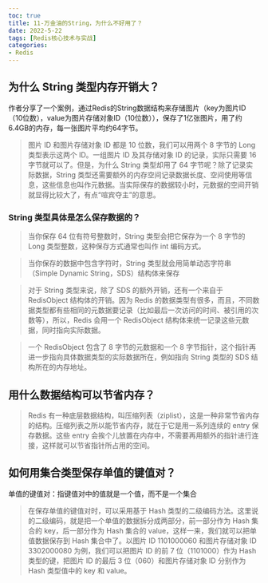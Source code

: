```yaml
---
toc: true
title: 11-万金油的String，为什么不好用了？
date: 2022-5-22
tags: [Redis核心技术与实战]
categories:
- Redis
---
```


## 为什么 String 类型内存开销大？

作者分享了一个案例，通过Redis的String数据结构来存储图片（key为图片ID（10位数），value为图片存储对象ID（10位数）），保存了1亿张图片，用了约6.4GB的内存，每一张图片平均约64字节。 

> 图片 ID 和图片存储对象 ID 都是 10 位数，我们可以用两个 8 字节的 Long 类型表示这两个 ID。一组图片 ID 及其存储对象 ID 的记录，实际只需要 16 字节就可以了。但是，为什么 String 类型却用了 64 字节呢？除了记录实际数据，String 类型还需要额外的内存空间记录数据长度、空间使用等信息，这些信息也叫作元数据。当实际保存的数据较小时，元数据的空间开销就显得比较大了，有点“喧宾夺主”的意思。

### String 类型具体是怎么保存数据的？

> 当你保存 64 位有符号整数时，String 类型会把它保存为一个 8 字节的 Long 类型整数，这种保存方式通常也叫作 int 编码方式。

> 当你保存的数据中包含字符时，String 类型就会用简单动态字符串（Simple Dynamic String，SDS）结构体来保存

> 对于 String 类型来说，除了 SDS 的额外开销，还有一个来自于 RedisObject 结构体的开销。因为 Redis 的数据类型有很多，而且，不同数据类型都有些相同的元数据要记录（比如最后一次访问的时间、被引用的次数等），所以，Redis 会用一个 RedisObject 结构体来统一记录这些元数据，同时指向实际数据。

> 一个 RedisObject 包含了 8 字节的元数据和一个 8 字节指针，这个指针再进一步指向具体数据类型的实际数据所在，例如指向 String 类型的 SDS 结构所在的内存地址。


## 用什么数据结构可以节省内存？

> Redis 有一种底层数据结构，叫压缩列表（ziplist），这是一种非常节省内存的结构。压缩列表之所以能节省内存，就在于它是用一系列连续的 entry 保存数据。这些 entry 会挨个儿放置在内存中，不需要再用额外的指针进行连接，这样就可以节省指针所占用的空间。

## 如何用集合类型保存单值的键值对？

单值的键值对：指键值对中的值就是一个值，而不是一个集合

> 在保存单值的键值对时，可以采用基于 Hash 类型的二级编码方法。这里说的二级编码，就是把一个单值的数据拆分成两部分，前一部分作为 Hash 集合的 key，后一部分作为 Hash 集合的 value，这样一来，我们就可以把单值数据保存到 Hash 集合中了。以图片 ID 1101000060 和图片存储对象 ID 3302000080 为例，我们可以把图片 ID 的前 7 位（1101000）作为 Hash 类型的键，把图片 ID 的最后 3 位（060）和图片存储对象 ID 分别作为 Hash 类型值中的 key 和 value。